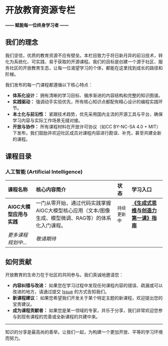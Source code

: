 # 开放教育资源专栏

**—— 赋能每一位终身学习者 ——**

## 我们的理念

我们坚信，优质的教育资源不应有壁垒。本栏目致力于将日新月异的前沿技术，转化为系统化、可实践、易于获取的开源课程。我们的目标是创建一个源于社区、服务社区的开放教育生态，让每一位渴望学习的个体，都能在这里找到成长的路径和阶梯。

我们发布的每一门课程都遵循以下核心特点：

* **体系化设计：** 拥有清晰的学习目标、循序渐进的内容结构和完整的知识图谱。
* **实践驱动：** 强调动手实验优先，所有核心知识点都配有精心设计的编程实践环节。
* **本土化与前沿性：** 紧跟技术趋势，优先采用国内主流的开源工具与平台，确保学习内容与实际工作场景无缝对接。
* **开放与协作：** 所有课程材料在开放许可协议（如CC BY-NC-SA 4.0 + MIT）下发布，我们鼓励并欢迎社区成员对课程内容进行勘误、补充，甚至共建全新的课程。

## 课程目录

### 人工智能 (Artificial Intelligence)

| 课程名称 | 核心内容简介 | 状态 | 学习入口 |
| :--- | :--- | :--- | :--- |
| **AIGC大模型应用与实践** | 一门从零开始，通过代码实践掌握AIGC大模型核心应用（文本/图像生成、模型微调、RAG等）的体系化入门课程。 | `持续更新中` | [**《生成式思维与创造力第一课》指南**](./open-source-courses/人工智能/生成式思维与创造力第一课/README.md) |
| *更多课程规划中...* | *敬请期待* | | |

## 如何贡献

开放教育的生命力在于社区的共同参与。我们真诚地邀请您：

* **内容纠错与改进：** 如果您在学习过程中发现任何课程内容的错误、疏漏或可以改进的地方，请通过提交 [Issue](<在此处插入Issue链接>) 的方式告知我们。
* **新课程建议：** 如果您希望我们开发关于某个特定主题的新课程，欢迎提出您的宝贵建议。
* **成为课程贡献者：** 如果您是某一领域的专家，并乐于分享，我们非常欢迎您参与到现有课程的完善或全新课程的共建中来。

---

知识的分享是最高尚的善举。让我们一起，为构建一个更加开放、平等的学习环境而努力。
